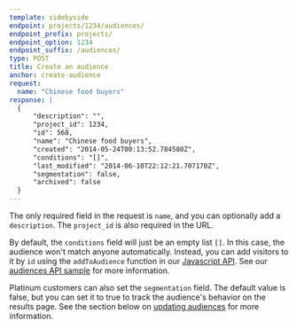 ```yaml
---
template: sidebyside
endpoint: projects/1234/audiences/
endpoint_prefix: projects/
endpoint_option: 1234
endpoint_suffix: /audiences/
type: POST
title: Create an audience
anchor: create-audience
request:
  name: "Chinese food buyers"
response: |
  {
      "description": "",
      "project_id": 1234,
      "id": 568,
      "name": "Chinese food buyers",
      "created": "2014-05-24T00:13:52.784580Z",
      "conditions": "[]",
      "last_modified": "2014-06-10T22:12:21.707170Z",
      "segmentation": false,
      "archived": false
  }
---
```


The only required field in the request is `name`, and you can optionally add a `description`. The `project_id` is also required in the URL.

By default, the `conditions` field will just be an empty list `[]`. In this case, the audience won't match anyone automatically. Instead, you can add visitors to it by `id` using the `addToAudience` function in our [Javascript API]({{site.paths.js}}#audiences). See our [audiences API sample]({{site.paths.samples}}#dmp) for more information.

Platinum customers can also set the `segmentation` field. The default value is false, but you can set it to true to track the audience's behavior on the results page. See the section below on [updating audiences](#update-audience) for more information.
